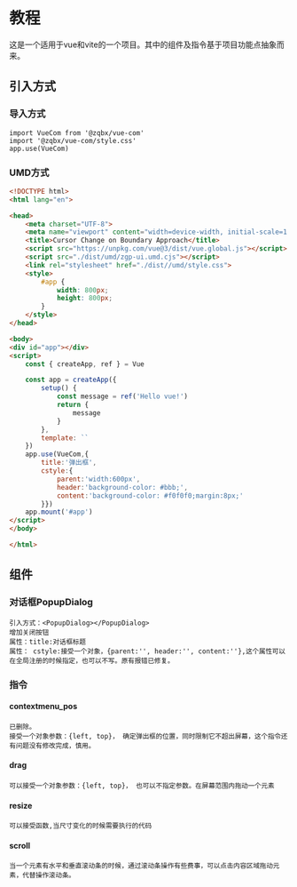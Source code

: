 # 教程

这是一个适用于vue和vite的一个项目。其中的组件及指令基于项目功能点抽象而来。
## 引入方式
### 导入方式
```ecmascript 6
import VueCom from '@zqbx/vue-com'
import '@zqbx/vue-com/style.css'
app.use(VueCom)
```
### UMD方式
```html
<!DOCTYPE html>
<html lang="en">

<head>
    <meta charset="UTF-8">
    <meta name="viewport" content="width=device-width, initial-scale=1.0">
    <title>Cursor Change on Boundary Approach</title>
    <script src="https://unpkg.com/vue@3/dist/vue.global.js"></script>
    <script src="./dist/umd/zgp-ui.umd.cjs"></script>
    <link rel="stylesheet" href="./dist//umd/style.css">
    <style>
        #app {
            width: 800px;
            height: 800px;
        }
    </style>
</head>

<body>
<div id="app"></div>
<script>
    const { createApp, ref } = Vue

    const app = createApp({
        setup() {
            const message = ref('Hello vue!')
            return {
                message
            }
        },
        template: ``
    })
    app.use(VueCom,{
        title:'弹出框',
        cstyle:{
            parent:'width:600px',
            header:'background-color: #bbb;',
            content:'background-color: #f0f0f0;margin:8px;'
        }})
    app.mount('#app')
</script>
</body>

</html>
```
## 组件

### 对话框PopupDialog
```textmate
引入方式：<PopupDialog></PopupDialog>
增加关闭按钮
属性：title:对话框标题
属性： cstyle:接受一个对象，{parent:'', header:'', content:''},这个属性可以在全局注册的时候指定，也可以不写。原有报错已修复。
```

### 指令
#### contextmenu_pos
```textmate
已删除。
接受一个对象参数：{left, top}， 确定弹出框的位置，同时限制它不超出屏幕，这个指令还有问题没有修改完成，慎用。
```
#### drag
```textmate
可以接受一个对象参数：{left, top}， 也可以不指定参数。在屏幕范围内拖动一个元素
```
#### resize
```textmate
可以接受函数,当尺寸变化的时候需要执行的代码
```
#### scroll
```textmate
当一个元素有水平和垂直滚动条的时候，通过滚动条操作有些费事，可以点击内容区域拖动元素，代替操作滚动条。
```
